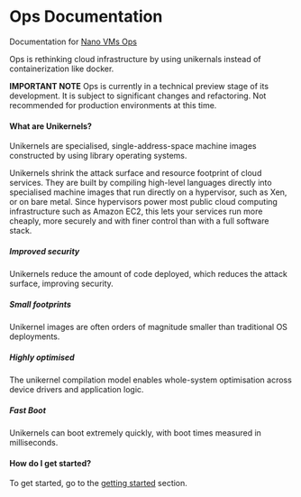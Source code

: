 # Ops Documentation
Documentation for [Nano VMs Ops](https://github.com/nanovms/ops)

Ops is rethinking cloud infrastructure by using unikernals instead of
containerization like docker.

**IMPORTANT NOTE** Ops is currently in a technical preview stage of its
development. It is subject to significant changes and refactoring. Not
recommended for production environments at this time.

#### What are Unikernels?

Unikernels are specialised, single-address-space machine images constructed by using library operating systems.

Unikernels shrink the attack surface and resource footprint of cloud services. They are built by compiling high-level languages directly into specialised machine images that run directly on a hypervisor, such as Xen, or on bare metal. Since hypervisors power most public cloud computing infrastructure such as Amazon EC2, this lets your services run more cheaply, more securely and with finer control than with a full software stack.

##### Improved security
Unikernels reduce the amount of code deployed, which reduces the attack surface, improving security.

##### Small footprints
Unikernel images are often orders of magnitude smaller than traditional OS deployments.

##### Highly optimised
The unikernel compilation model enables whole-system optimisation across device drivers and application logic.

##### Fast Boot
Unikernels can boot extremely quickly, with boot times measured in milliseconds.

#### How do I get started?
To get started, go to the [getting started](getting_started.md) section.
